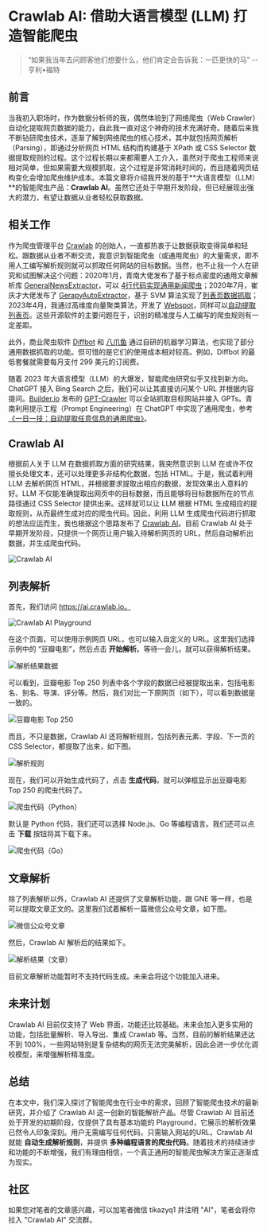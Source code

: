 #  Crawlab AI: 借助大语言模型 (LLM) 打造智能爬虫

> “如果我当年去问顾客他们想要什么，他们肯定会告诉我：一匹更快的马” -- 亨利•福特

## 前言

当我初入职场时，作为数据分析师的我，偶然体验到了网络爬虫（Web Crawler）自动化提取网页数据的能力，自此我一直对这个神奇的技术充满好奇。随着后来我不断钻研爬虫技术，逐渐了解到网络爬虫的核心技术，其中就包括网页解析（Parsing），即通过分析网页 HTML 结构而构建基于 XPath 或 CSS Selector 数据提取规则的过程。这个过程长期以来都需要人工介入，虽然对于爬虫工程师来说相对简单，但如果需要大规模抓取，这个过程是非常消耗时间的，而且随着网页结构变化会增加爬虫维护成本。本篇文章将介绍我开发的基于**大语言模型（LLM）**的智能爬虫产品：**Crawlab AI**。虽然它还处于早期开发阶段，但已经展现出强大的潜力，有望让数据从业者轻松获取数据。

## 相关工作

作为爬虫管理平台 [Crawlab](https://github.com/crawlab-team/crawlab) 的创始人，一直都热衷于让数据获取变得简单和轻松。跟数据从业者不断交流，我意识到智能爬虫（或通用爬虫）的大量需求，即不用人工编写解析规则就可以抓取任何网站的目标数据。当然，也不止我一个人在研究和试图解决这个问题：2020年1月，青南大佬发布了基于标点密度的通用文章解析库 [GeneralNewsExtractor](https://github.com/GeneralNewsExtractor/GeneralNewsExtractor)，可以 [4行代码实现通用新闻爬虫](https://mp.weixin.qq.com/s/i8tDcwgaHAS_oBX8w0BPRw)；2020年7月，崔庆才大佬发布了 [GerapyAutoExtractor](https://github.com/Gerapy/GerapyAutoExtractor)，基于 SVM 算法实现了[列表页数据抓取](https://mp.weixin.qq.com/s/3KK80OdgRO3rmk3LYz-2OQ)；2023年4月，我通过高维度向量聚类算法，开发了 [Webspot](https://github.com/crawlab-team/webspot)，同样可以[自动提取列表页](https://mp.weixin.qq.com/s/C97h_0Q7oEZRsQfxt6etPg)。这些开源软件的主要问题在于，识别的精准度与人工编写的爬虫规则有一定差距。

此外，商业爬虫软件 [Diffbot](https://www.diffbot.com) 和 [八爪鱼](https://www.octoparse.com) 通过自研的机器学习算法，也实现了部分通用数据抓取的功能。但可惜的是它们的使用成本相对较高。例如，Diffbot 的最低套餐就需要每月支付 299 美元的订阅费。

随着 2023 年大语言模型（LLM）的大爆发，智能爬虫研究似乎又找到新方向。ChatGPT 接入 Bing Search 之后，我们可以让其直接访问某个 URL 并根据内容提问。[Builder.io](https://www.builder.io) 发布的 [GPT-Crawler](https://github.com/BuilderIO/gpt-crawler) 可以全站抓取目标网站并接入 GPTs。青南利用提示工程（Prompt Engineering）在 ChatGPT 中实现了通用爬虫，参考[《一日一技：自动提取任意信息的通用爬虫》](https://mp.weixin.qq.com/s/4J-kofsfFDiV1FxGlTJLfA)。

## Crawlab AI

根据前人关于 LLM 在数据抓取方面的研究结果，我突然意识到 LLM 在或许不仅擅长处理文本，还可以处理更多非结构化数据，包括 HTML。于是，我试着利用 LLM 去解析网页 HTML，并根据要求提取出相应的数据，发现效果出人意料的好。LLM 不仅能准确提取出网页中的目标数据，而且能够将目标数据所在的节点路径通过 CSS Selector 提供出来。这样就可以让 LLM 根据 HTML 生成相应的提取规则，从而最终生成对应的爬虫代码。因此，利用 LLM 生成爬虫代码进行抓取的想法应运而生，我也根据这个思路发布了 [Crawlab AI](https://ai.crawlab.io)。目前 Crawlab AI 处于早期开发阶段，只提供一个网页让用户输入待解析网页的 URL，然后自动解析出数据，并生成爬虫代码。

![Crawlab AI](https://codao.crawlab.cn/images/2024-02-01-142700.png)

## 列表解析

首先，我们访问 https://ai.crawlab.io。

![Crawlab AI Playground](https://codao.crawlab.cn/images/2024-02-01-140853.png)

在这个页面，可以使用示例网页 URL，也可以输入自定义的 URL。这里我们选择示例中的 “豆瓣电影”，然后点击 **开始解析**。等待一会儿，就可以获得解析结果。

![解析结果数据](https://codao.crawlab.cn/images/2024-02-01-140802.png)

可以看到，豆瓣电影 Top 250 列表中各个字段的数据已经被提取出来，包括电影名、别名、导演、评分等。然后，我们对比一下原网页（如下），可以看到数据是一致的。

![豆瓣电影 Top 250](https://codao.crawlab.cn/images/2024-02-01-141007.png)

而且，不只是数据，Crawlab AI 还将解析规则，包括列表元素、字段、下一页的 CSS Selector，都提取了出来，如下图。

![解析规则](https://codao.crawlab.cn/images/2024-02-01-141447.png)

现在，我们可以开始生成代码了，点击 **生成代码**，就可以弹框显示出豆瓣电影 Top 250 的爬虫代码了。

![爬虫代码（Python）](https://codao.crawlab.cn/images/2024-02-01-141714.png)

默认是 Python 代码，我们还可以选择 Node.js、Go 等编程语言。我们还可以点击 **下载** 按钮将其下载下来。

![爬虫代码（Go）](https://codao.crawlab.cn/images/2024-02-01-141829.png)

## 文章解析

除了列表解析以外，Crawlab AI 还提供了文章解析功能，跟 GNE 等一样，也是可以提取文章正文的。这里我们试着解析一篇微信公众号文章，如下图。

![微信公众号文章](https://codao.crawlab.cn/images/2024-02-01-142119.png)

然后，Crawlab AI 解析后的结果如下。

![解析结果（文章）](https://codao.crawlab.cn/images/2024-02-01-142218.png)

目前文章解析功能暂时不支持代码生成。未来会将这个功能加入进来。

## 未来计划

Crawlab AI 目前仅支持了 Web 界面，功能还比较基础。未来会加入更多实用的功能，包括批量解析、导入导出、集成 Crawlab 等。当然，目前的解析结果还达不到 100%，一些网站特别是复杂结构的网页无法完美解析，因此会进一步优化调校模型，来增强解析精准度。

## 总结

在本文中，我们深入探讨了智能爬虫在行业中的需求，回顾了智能爬虫技术的最新研究，并介绍了 Crawlab AI 这一创新的智能解析产品。尽管 Crawlab AI 目前还处于开发的初期阶段，仅提供了具有基本功能的 Playground，它展示的解析效果已然令人印象深刻。用户无需编写任何代码，只需输入网站的URL，Crawlab AI 就能 **自动生成解析规则**，并提供 **多种编程语言的爬虫代码**。随着技术的持续进步和功能的不断增强，我们有理由相信，一个真正通用的智能爬虫解决方案正逐渐成为现实。

## 社区

如果您对笔者的文章感兴趣，可以加笔者微信 tikazyq1 并注明 "AI"，笔者会将你拉入 "Crawlab AI" 交流群。
